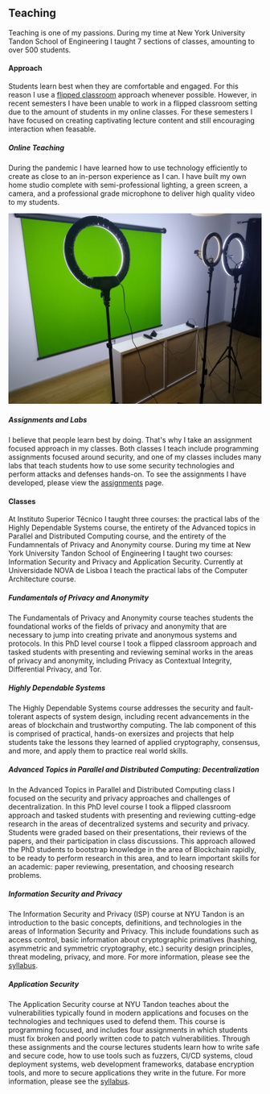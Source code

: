 ## Teaching

Teaching is one of my passions. During my time at New York University Tandon
School of Engineering I taught 7 sections of classes, amounting to over 500
students. 

#### Approach

Students learn best when they are comfortable and engaged. For this reason I
use a [flipped classroom](https://en.wikipedia.org/wiki/Flipped_classroom)
approach whenever possible. However, in recent semesters I have been unable to
work in a flipped classroom setting due to the amount of students in my online
classes. For these semesters I have focused on creating captivating lecture
content and still encouraging interaction when feasable.

##### Online Teaching

During the pandemic I have learned how to use technology efficiently to create
as close to an in-person experience as I can. I have built my own home studio
complete with semi-professional lighting, a green screen, a camera, and a
professional grade microphone to deliver high quality video to my students.

![](/assets/img/studio.jpg)

##### Assignments and Labs

I believe that people learn best by doing. That's why I take an assignment 
focused approach in my classes. Both classes I teach include programming
assignments focused around security, and one of my classes includes many labs
that teach students how to use some security technologies and perform attacks
and defenses hands-on. To see the assignments I have developed, please view the
[assignments](/assignments) page.

#### Classes

At Instituto Superior Técnico I taught three courses: the practical labs of
the Highly Dependable Systems course, the entirety of the Advanced topics in
Parallel and Distributed Computing course, and the entirety of the Fundamnentals
of Privacy and Anonymity course. During my time at New York University
Tandon School of Engineering I taught two courses: Information Security and
Privacy and Application Security. Currently at Universidade NOVA de Lisboa I 
teach the practical labs of the Computer Architecture course.

##### Fundamentals of Privacy and Anonymity

The Fundamentals of Privacy and Anonymity course teaches students the
foundational works of the fields of privacy and anonymity that are necessary to
jump into creating private and anonymous systems and protocols. In this PhD
level course I took a flipped classroom approach and tasked students with
presenting and reviewing seminal works in the areas of privacy and anonymity,
including Privacy as Contextual Integrity, Differential Privacy, and Tor.

##### Highly Dependable Systems

The Highly Dependable Systems course addresses the security and fault-tolerant
aspects of system design, including recent advancements in the areas of
blockchain and trustworthy computing. The lab component of this is comprised of
practical, hands-on exersizes and projects that help students take the lessons
they learned of applied cryptography, consensus, and more, and apply them to
practice real world skills.

##### Advanced Topics in Parallel and Distributed Computing: Decentralization

In the Advanced Topics in Parallel and Distributed Computing class I focused on
the security and privacy approaches and challenges of decentralization. In this
PhD level course I took a flipped classroom approach and tasked students with
presenting and reviewing cutting-edge research in the areas of decentralized
systems and security and privacy. Students were graded based on their
presentations, their reviews of the papers, and their participation in class
discussions. This approach allowed the PhD students to bootstrap knowledge in
the area of Blockchain rapidly, to be ready to perform research in this area,
and to learn important skills for an academic: paper reviewing, presentation,
and choosing research problems.

##### Information Security and Privacy

The Information Security and Privacy (ISP) course at NYU Tandon is an
introduction to the basic concepts, definitions, and technologies in the areas
of Information Security and Privacy. This include foundations such as access
control, basic information about cryptographic primatives (hashing, asymmetric
and symmetric cryptography, etc.) security design principles, threat modeling,
privacy, and more. For more information, please see the 
[syllabus](/assets/syllabi/ISP.pdf).

##### Application Security

The Application Security course at NYU Tandon teaches about the vulnerabilities
typically found in modern applications and focuses on the technologies and
techniques used to defend them. This course is programming focused, and includes
four assignments in which students must fix broken and poorly written code to
patch vulnerabilities. Through these assignments and the course lectures
students learn how to write safe and secure code, how to use tools such as
fuzzers, CI/CD systems, cloud deployment systems, web development frameworks,
database encryption tools, and more to secure applications they write in the
future. For more information, please see the 
[syllabus](/assets/syllabi/ApplicationSecurity.pdf).
